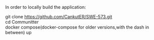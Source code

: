 In order to locally build the application:

git clone https://github.com/CankutER/SWE-573.git<br>
cd Communitter<br>
docker compose(docker-compose for older versions,with the dash in between) up
